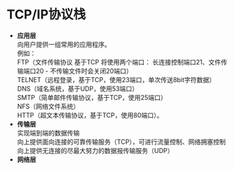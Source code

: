 TCP/IP协议栈
=============
- **应用层**  
向用户提供一组常用的应用程序。  
例如：  
FTP（文件传输协议 基于TCP 将使用两个端口： 长连接控制端口21、文件传输端口20 -  不传输文件时会关闭20端口）  
TELNET（远程登录，基于TCP，使用23端口，单次传送8bit字符数据）  
DNS（域名系统，基于UDP，使用53端口）  
SMTP（简单邮件传输协议，基于TCP，使用25端口）  
NFS（网络文件系统）  
HTTP（超文本传输协议，基于TCP，使用80端口）。  
- **传输层**  
实现端到端的数据传输  
向上提供面向连接的可靠传输服务（TCP），可进行流量控制、网络拥塞控制  
向上提供无连接的尽最大努力的数据报传输服务（UDP）
- **网络层**
